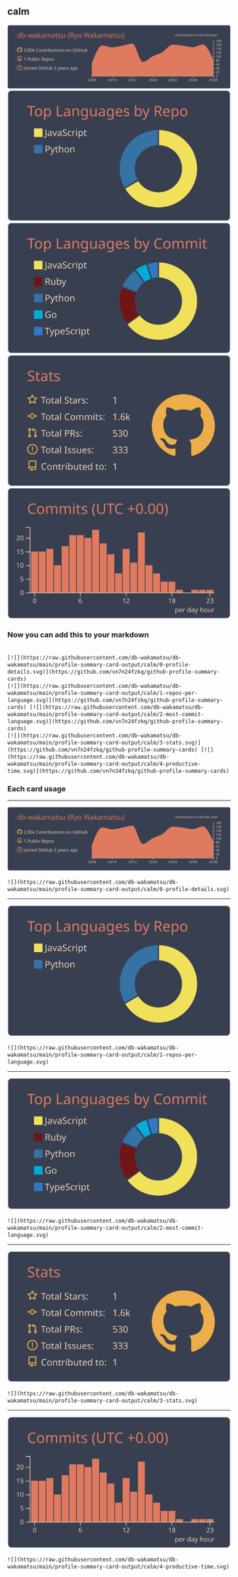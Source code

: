 ## calm

[![](./0-profile-details.svg)](https://github.com/vn7n24fzkq/github-profile-summary-cards)
[![](./1-repos-per-language.svg)](https://github.com/vn7n24fzkq/github-profile-summary-cards) [![](./2-most-commit-language.svg)](https://github.com/vn7n24fzkq/github-profile-summary-cards)
[![](./3-stats.svg)](https://github.com/vn7n24fzkq/github-profile-summary-cards) [![](./4-productive-time.svg)](https://github.com/vn7n24fzkq/github-profile-summary-cards)
### Now you can add this to your markdown
```

[![](https://raw.githubusercontent.com/db-wakamatsu/db-wakamatsu/main/profile-summary-card-output/calm/0-profile-details.svg)](https://github.com/vn7n24fzkq/github-profile-summary-cards)
[![](https://raw.githubusercontent.com/db-wakamatsu/db-wakamatsu/main/profile-summary-card-output/calm/1-repos-per-language.svg)](https://github.com/vn7n24fzkq/github-profile-summary-cards) [![](https://raw.githubusercontent.com/db-wakamatsu/db-wakamatsu/main/profile-summary-card-output/calm/2-most-commit-language.svg)](https://github.com/vn7n24fzkq/github-profile-summary-cards)
[![](https://raw.githubusercontent.com/db-wakamatsu/db-wakamatsu/main/profile-summary-card-output/calm/3-stats.svg)](https://github.com/vn7n24fzkq/github-profile-summary-cards) [![](https://raw.githubusercontent.com/db-wakamatsu/db-wakamatsu/main/profile-summary-card-output/calm/4-productive-time.svg)](https://github.com/vn7n24fzkq/github-profile-summary-cards)

```

### Each card usage
---

![](./0-profile-details.svg)

```
![](https://raw.githubusercontent.com/db-wakamatsu/db-wakamatsu/main/profile-summary-card-output/calm/0-profile-details.svg)
```

    

---

![](./1-repos-per-language.svg)

```
![](https://raw.githubusercontent.com/db-wakamatsu/db-wakamatsu/main/profile-summary-card-output/calm/1-repos-per-language.svg)
```

    

---

![](./2-most-commit-language.svg)

```
![](https://raw.githubusercontent.com/db-wakamatsu/db-wakamatsu/main/profile-summary-card-output/calm/2-most-commit-language.svg)
```

    

---

![](./3-stats.svg)

```
![](https://raw.githubusercontent.com/db-wakamatsu/db-wakamatsu/main/profile-summary-card-output/calm/3-stats.svg)
```

    

---

![](./4-productive-time.svg)

```
![](https://raw.githubusercontent.com/db-wakamatsu/db-wakamatsu/main/profile-summary-card-output/calm/4-productive-time.svg)
```

    

